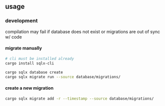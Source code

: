 ## usage
### development
compilation may fail if database does not exist or migrations are out of sync w/ code

#### migrate manually
```sh
# cli must be installed already
cargo install sqlx-cli

cargo sqlx database create
cargo sqlx migrate run --source database/migrations/
```

#### create a new migration
```sh
cargo sqlx migrate add -r --timestamp --source database/migrations/
```
